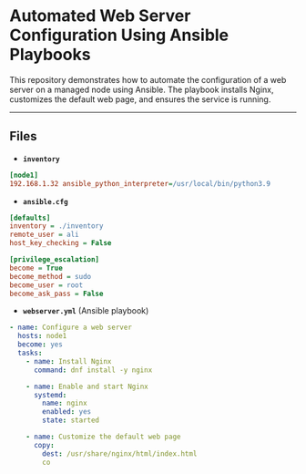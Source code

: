 # Automated Web Server Configuration Using Ansible Playbooks

This repository demonstrates how to automate the configuration of a web server on a managed node using Ansible. The playbook installs Nginx, customizes the default web page, and ensures the service is running.

---

## Files

- **`inventory`**
```ini
[node1]
192.168.1.32 ansible_python_interpreter=/usr/local/bin/python3.9
```

- **`ansible.cfg`**
```ini
[defaults]
inventory = ./inventory
remote_user = ali
host_key_checking = False

[privilege_escalation]
become = True
become_method = sudo
become_user = root
become_ask_pass = False
```

- **`webserver.yml`** (Ansible playbook)
```yaml
- name: Configure a web server
  hosts: node1
  become: yes
  tasks:
    - name: Install Nginx
      command: dnf install -y nginx

    - name: Enable and start Nginx
      systemd:
        name: nginx
        enabled: yes
        state: started

    - name: Customize the default web page
      copy:
        dest: /usr/share/nginx/html/index.html
        co

